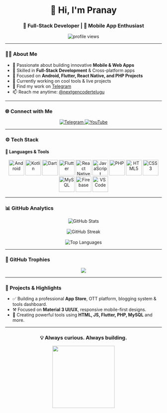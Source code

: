 <div align="center">
  <h1>👋 Hi, I'm Pranay</h1>
  <h3>🚀 Full-Stack Developer | 📱 Mobile App Enthusiast</h3>
  
  <img src="https://komarev.com/ghpvc/?username=nextgen-coders-telugu&label=Profile%20Views&color=0e75b6&style=flat" alt="profile views" />
</div>

---

### 👨‍💻 About Me

- 🌟 Passionate about building innovative **Mobile & Web Apps**
- 💼 Skilled in **Full-Stack Development** & Cross-platform apps
- 📱 Focused on **Android, Flutter, React Native, and PHP Projects**
- 🎯 Currently working on cool tools & live projects
- 🤝 Find my work on [Telegram](https://t.me/nextgencodertelugu)
- 📫 Reach me anytime: [@nextgencodertelugu](https://t.me/nextgencodertelugu)

---

### 🌐 Connect with Me

<div align="center">
  <a href="https://t.me/nextgencodertelugu" target="_blank">
    <img src="https://img.shields.io/badge/Telegram-2CA5E0?style=for-the-badge&logo=telegram&logoColor=white" alt="Telegram"/>
  </a>
  <a href="https://youtube.com/@nextgencartoons16?si=-0Qocm3Em6L4GOnt" target="_blank">
    <img src="https://img.shields.io/badge/YouTube-FF0000?style=for-the-badge&logo=youtube&logoColor=white" alt="YouTube"/>
  </a>
</div>

---

### ⚙️ Tech Stack

#### 🧠 Languages & Tools
<div align="center">
  <img src="https://cdn.jsdelivr.net/gh/devicons/devicon/icons/android/android-original-wordmark.svg" height="50" alt="Android"/>
  <img src="https://cdn.jsdelivr.net/gh/devicons/devicon/icons/kotlin/kotlin-original.svg" height="50" alt="Kotlin"/>
  <img src="https://cdn.jsdelivr.net/gh/devicons/devicon/icons/dart/dart-original.svg" height="50" alt="Dart"/>
  <img src="https://cdn.jsdelivr.net/gh/devicons/devicon/icons/flutter/flutter-original.svg" height="50" alt="Flutter"/>
  <img src="https://reactnative.dev/img/header_logo.svg" height="50" alt="React Native"/>
  <img src="https://cdn.jsdelivr.net/gh/devicons/devicon/icons/javascript/javascript-original.svg" height="50" alt="JavaScript"/>
  <img src="https://cdn.jsdelivr.net/gh/devicons/devicon/icons/php/php-original.svg" height="50" alt="PHP"/>
  <img src="https://cdn.jsdelivr.net/gh/devicons/devicon/icons/html5/html5-original.svg" height="50" alt="HTML5"/>
  <img src="https://cdn.jsdelivr.net/gh/devicons/devicon/icons/css3/css3-original.svg" height="50" alt="CSS3"/>
  <img src="https://cdn.jsdelivr.net/gh/devicons/devicon/icons/mysql/mysql-original-wordmark.svg" height="50" alt="MySQL"/>
  <img src="https://cdn.jsdelivr.net/gh/devicons/devicon/icons/firebase/firebase-plain.svg" height="50" alt="Firebase"/>
  <img src="https://cdn.jsdelivr.net/gh/devicons/devicon/icons/vscode/vscode-original.svg" height="50" alt="VS Code"/>
</div>

---

### 📊 GitHub Analytics

<div align="center">
  <img src="https://github-readme-stats.vercel.app/api?username=nextgen-coders-telugu&show_icons=true&theme=transparent&hide_border=false" alt="GitHub Stats"/>
  <br/><br/>
  <img src="https://github-readme-streak-stats.herokuapp.com/?user=nextgen-coders-telugu&theme=transparent" alt="GitHub Streak"/>
  <br/><br/>
  <img src="https://github-readme-stats.vercel.app/api/top-langs/?username=nextgen-coders-telugu&layout=compact&theme=transparent" alt="Top Languages"/>
</div>

---

### 🧩 GitHub Trophies

<div align="center">
  <img src="https://github-profile-trophy.vercel.app/?username=nextgen-coders-telugu&theme=gruvbox&no-frame=true&no-bg=true&margin-w=15" />
</div>

---

### 📌 Projects & Highlights

- ✅ Building a professional **App Store**, OTT platform, blogging system & tools dashboard.
- ⚒️ Focused on **Material 3 UI/UX**, responsive mobile-first designs.
- 🌈 Creating powerful tools using **HTML, JS, Flutter, PHP, MySQL** and more.

---

<div align="center">
  <h3>💡 Always curious. Always building.</h3>
  <img src="https://media.giphy.com/media/26tn33aiTi1jkl6H6/giphy.gif" width="200"/>
</div>
